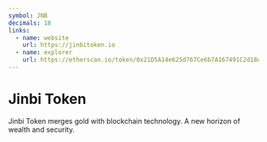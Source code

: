 ```yaml
---
symbol: JNB
decimals: 18
links:
  - name: website
    url: https://jinbitoken.io
  - name: explorer
    url: https://etherscan.io/token/0x21D5A14e625d767Ce6b7A167491C2d18e0785fDa
---
```


# Jinbi Token

Jinbi Token merges gold with blockchain technology. A new horizon of wealth and security.
